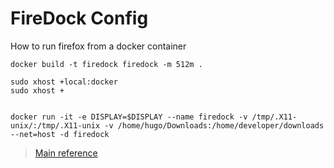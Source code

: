 # FireDock Config

How to run firefox from a docker container

```shell
docker build -t firedock firedock -m 512m .

sudo xhost +local:docker
sudo xhost +


docker run -it -e DISPLAY=$DISPLAY --name firedock -v /tmp/.X11-unix/:/tmp/.X11-unix -v /home/hugo/Downloads:/home/developer/downloads --net=host -d firedock

```

> [Main reference](https://medium.com/codex/running-gui-applications-in-docker-firefox-nautilus-file-manager-5424694104ec)
